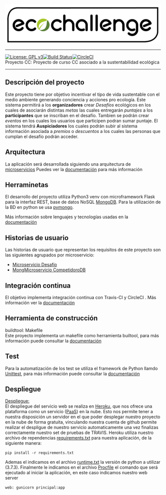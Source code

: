 ![Eco Challenge](docs/images/eco.jpeg "Eco Challenge")
***
[![License: GPL v3](https://img.shields.io/badge/License-GPLv3-blue.svg)](https://www.gnu.org/licenses/gpl-3.0)[![Build Status](https://travis-ci.org/rodrigo-orellana/eco-challenge.svg?branch=master)](https://travis-ci.org/rodrigo-orellana/eco-challenge)[![CircleCI](https://circleci.com/gh/rodrigo-orellana/eco-challenge.svg?style=svg)](https://circleci.com/gh/rodrigo-orellana/eco-challenge)  
Proyecto CC: Proyecto de curso CC asociado a la sustentabilidad ecológica
***
## Descripción del proyecto 
Este proyecto tiene por objetivo incentivar el tipo de vida sustentable con el medio ambiente generando conciencia y acciones pro ecología. Este sistema permitirá a los **organizadores** crear *Desafíos* ecológicos en los cuales de asociarán distintas *metas* las cuales entregarán *puntajes* a los **participantes** que se inscriban en el desafío. Tambien se podrán crear *eventos* en los cuales los usuarios que participen podran sumar puntaje. El sistema tendrá **Auspiciadores** los cuales podrán subir al sistema información asociada a *premios* o *descuentos* a los cuales las personas que cumplan el desafío podrán acceder.

## Arquitectura
La aplicación será desarrollada siguiendo una arquitectura de [microservicios](https://en.wikipedia.org/wiki/Microservices) 
Puedes ver la [documentación](https://github.com/rodrigo-orellana/eco-challenge/blob/master/docs/arquitectura.md) para más información

## Herraminetas
El desarrollo del proyecto utiliza Python3 venv con microframework Flask para la interfaz REST, base de datos NoSQL [MongoDB](https://www.mongodb.com). Para la utilización de la BD en python se usa [pymongo](https://api.mongodb.com/python/current/). 

Más información sobre lenguajes y tecnologías usadas en la [documentación](https://github.com/rodrigo-orellana/eco-challenge/blob/master/docs/herramientas.md)  

## Historias de usuario
Las historias de usuario que representan los requisitos de este proyecto son las siguientes agrupados por microservicio:
* [Microservicio Desafío](https://github.com/rodrigo-orellana/eco-challenge/milestone/7)
* [MongMicroservicio CompetidoroDB](https://github.com/rodrigo-orellana/eco-challenge/milestone/6)

## Integración continua
El objetivo implementa integración continua con Travis-CI y CircleCI . Más información ver la [documentación](https://github.com/rodrigo-orellana/eco-challenge/blob/master/docs/integracion_continua.md)

## Herramienta de construcción
buildtool: Makefile  
Este proyecto implementa un makefile como herramienta builtool, para más información puede consultar la [documentación](https://github.com/rodrigo-orellana/eco-challenge/blob/master/docs/buildtool.md)

## Test 
Para la automatización de los test se utiliza el framework de Python llamdo [Unittest](https://docs.python.org/3/library/unittest.html), para más información puede consultar la [documentación](https://github.com/rodrigo-orellana/eco-challenge/blob/master/docs/buildtool.md)

## Despliegue
[Despliegue:](https://ecochallenge.herokuapp.com/)  
El despliegue del servicio web se realiza en [Heroku](https://www.heroku.com), que nos ofrece una plataforma como un servicio ([PaaS](https://en.wikipedia.org/wiki/Platform_as_a_service)) en la nube. Esto nos permite tener a nuestra disposición un servidor en el que poder desplegar nuestro proyecto en la nube de forma gratuita, vinculando nuestra cuenta de github permite realizar el despligue de nuestro servicio automaticamente una vez finalizas correctamente nuestro set de pruebas de TRAVIS. Heroku utiliza nuestro archivo de rependencias [requirements.txt](https://github.com/rodrigo-orellana/eco-challenge/blob/master/requirements.txt) para nuestra aplicación, de la siguiente manera:  
~~~
pip install -r requirements.txt
~~~
Ademas el indicamos en el archivo [runtime.txt](https://github.com/rodrigo-orellana/eco-challenge/blob/master/runtime.txt) la versión de python a utilizar (3.7.3). Finalmente le indicamos en el archivo [Procfile](https://github.com/rodrigo-orellana/eco-challenge/blob/master/Procfile) el comando que será ejecutado al iniciar la aplicación, en este caso indicamos nuestro web server
 ~~~
 web: gunicorn principal:app
 ~~~
